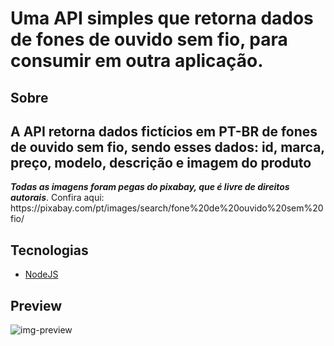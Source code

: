 # Uma API simples que retorna dados de fones de ouvido sem fio, para consumir em outra aplicação.

## Sobre
<h2>A API retorna dados fictícios em PT-BR de fones de ouvido sem fio, sendo esses dados: id, marca, preço, modelo, descrição e imagem do produto</h2>

<p><strong><em>Todas as imagens foram pegas do pixabay, que é livre de direitos autorais</em></strong>. Confira aqui: https://pixabay.com/pt/images/search/fone%20de%20ouvido%20sem%20fio/</p>

## Tecnologias

- [NodeJS](https://nodejs.org/en/)

## Preview

<img src = "https://media.discordapp.net/attachments/878474586197491834/911865874468708372/vpLq1AAAIQgAAEIAABCEAAAhCAAAQgAAEIQAACQxIYVVT9f2niTA72ntwTAAAAAElFTkSuQmCC.png?width=1014&height=479" alt = 'img-preview'>